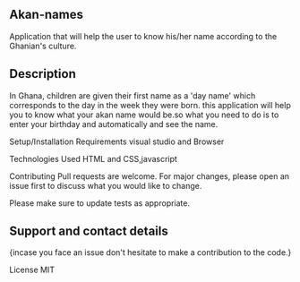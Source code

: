 ## Akan-names
Application that will help the user to know his/her name according to the Ghanian's culture.
## Description
In Ghana, children are given their first name as a 'day name' which corresponds to the day in the week they were born.
this application will help you to know what your akan name would be.so what you need to do is to enter your birthday and automatically and see the name.

Setup/Installation Requirements
visual studio and Browser

Technologies Used
HTML and CSS,javascript

Contributing
Pull requests are welcome. For major changes, please open an issue first to discuss what you would like to change.

Please make sure to update tests as appropriate.
## Support and contact details
{incase you face an issue don't hesitate to make a contribution to the code.}

License
MIT
